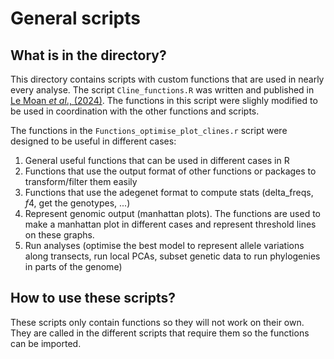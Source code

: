 # General scripts


## What is in the directory?

This directory contains scripts with custom functions that are used in nearly every analyse. The script `Cline_functions.R` was written and published in [Le Moan *et al*., (2024)](https://doi.org/10.1093/evlett/qrae014). The functions in this script were slighly modified to be used in coordination with the other functions and scripts.

The functions in the `Functions_optimise_plot_clines.r` script were designed to be useful in different cases:
1. General useful functions that can be used in different cases in R
2. Functions that use the output format of other functions or packages to transform/filter them easily
3. Functions that use the adegenet format to compute stats (delta_freqs, *f*4, get the genotypes, ...)
4. Represent genomic output (manhattan plots). The functions are used to make a manhattan plot in different cases and represent threshold lines on these graphs.
5. Run analyses (optimise the best model to represent allele variations along transects, run local PCAs, subset genetic data to run phylogenies in parts of the genome)

## How to use these scripts?

These scripts only contain functions so they will not work on their own. They are called in the different scripts that require them so the functions can be imported.